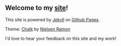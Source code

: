 ## Welcome to my [site](https://humanstartup.ca/)!

This site is powered by [Jekyll](https://jekyllrb.com) on [Github Pages](https://pages.github.com).

Theme: [Chalk](https://github.com/nielsenramon/chalk) by [Nielsen Ramon](http://nielsenramon.com/)

I'd love to hear your feedback on this site and my work!
